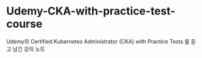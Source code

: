 # Udemy-CKA-with-practice-test-course
 Udemy의 Certified Kubernetes Administrator (CKA) with Practice Tests 를 듣고 남긴 강의 노트
